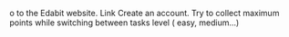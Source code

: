 o to the Edabit website. Link
Create an account.
Try to collect maximum points while switching between tasks level ( easy, medium...)
